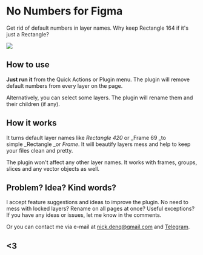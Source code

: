 # No Numbers for Figma
Get rid of default numbers in layer names. Why keep Rectangle 164 if it's just a Rectangle?

![](https://github.com/qurle/no-numbers/blob/main/cover.png?raw=true)

## **How to use**

**Just run it** from the Quick Actions or Plugin menu. The plugin will remove default numbers from every layer on the page.

Alternatively, you can select some layers. The plugin will rename them and their children (if any).

## **How it works**

It turns default layer names like _Rectangle 420_ or _Frame 69 _to simple _Rectangle _or _Frame_. It will beautify layers mess and help to keep your files clean and pretty.

The plugin won't affect any other layer names. It works with frames, groups, slices and any vector objects as well.

## **Problem? Idea? Kind words?**

I accept feature suggestions and ideas to improve the plugin. No need to mess with locked layers? Rename on all pages at once? Useful exceptions? If you have any ideas or issues, let me know in the comments.

Or you can contact me via e-mail at [nick.denq@gmail.com](mailto:nick.denq@gmail.com?subject=Spotify%20to%20Figma) and [Telegram](http://t.me/qurle).

## <3